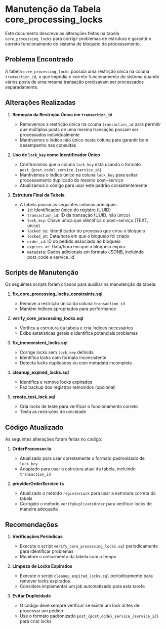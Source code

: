 # Manutenção da Tabela core_processing_locks

Este documento descreve as alterações feitas na tabela `core_processing_locks` para corrigir problemas de estrutura e garantir o correto funcionamento do sistema de bloqueio de processamento.

## Problema Encontrado

A tabela `core_processing_locks` possuía uma restrição única na coluna `transaction_id`, o que impedia o correto funcionamento do sistema quando vários posts de uma mesma transação precisavam ser processados separadamente.

## Alterações Realizadas

1. **Remoção da Restrição Única em `transaction_id`**
   - Removemos a restrição única na coluna `transaction_id` para permitir que múltiplos posts de uma mesma transação possam ser processados individualmente
   - Mantivemos o índice não único nesta coluna para garantir bom desempenho nas consultas

2. **Uso de `lock_key` como Identificador Único**
   - Confirmamos que a coluna `lock_key` está usando o formato `post_{post_code}_service_{service_id}`
   - Mantivemos o índice único na coluna `lock_key` para evitar processamento duplicado do mesmo post+serviço
   - Atualizamos o código para usar este padrão consistentemente

3. **Estrutura Final da Tabela**
   - A tabela possui as seguintes colunas principais:
     - `id`: Identificador único do registro (UUID)
     - `transaction_id`: ID da transação (UUID, não único)
     - `lock_key`: Chave única que identifica o post+serviço (TEXT, único)
     - `locked_by`: Identificador do processo que criou o bloqueio
     - `locked_at`: Data/hora em que o bloqueio foi criado
     - `order_id`: ID do pedido associado ao bloqueio
     - `expires_at`: Data/hora em que o bloqueio expira
     - `metadata`: Dados adicionais em formato JSONB, incluindo post_code e service_id

## Scripts de Manutenção

Os seguintes scripts foram criados para auxiliar na manutenção da tabela:

1. **fix_core_processing_locks_constraints.sql**
   - Remove a restrição única da coluna `transaction_id`
   - Mantém índices apropriados para performance

2. **verify_core_processing_locks.sql**
   - Verifica a estrutura da tabela e cria índices necessários
   - Exibe estatísticas gerais e identifica potenciais problemas

3. **fix_inconsistent_locks.sql**
   - Corrige locks sem `lock_key` definida
   - Identifica locks com formato inconsistente
   - Detecta locks duplicados ou com metadata incompleta

4. **cleanup_expired_locks.sql**
   - Identifica e remove locks expirados
   - Faz backup dos registros removidos (opcional)

5. **create_test_lock.sql**
   - Cria locks de teste para verificar o funcionamento correto
   - Testa as restrições de unicidade

## Código Atualizado

As seguintes alterações foram feitas no código:

1. **OrderProcessor.ts**
   - Atualizado para usar corretamente o formato padronizado de `lock_key`
   - Adaptado para usar a estrutura atual da tabela, incluindo `transaction_id`

2. **providerOrderService.ts**
   - Atualizado o método `registerLock` para usar a estrutura correta da tabela
   - Corrigido o método `verifyDuplicateOrder` para verificar locks de maneira adequada

## Recomendações

1. **Verificações Periódicas**
   - Execute o script `verify_core_processing_locks.sql` periodicamente para identificar problemas
   - Monitore o crescimento da tabela com o tempo

2. **Limpeza de Locks Expirados**
   - Execute o script `cleanup_expired_locks.sql` periodicamente para remover locks expirados
   - Considere implementar um job automatizado para esta tarefa

3. **Evitar Duplicidade**
   - O código deve sempre verificar se existe um lock antes de processar um pedido
   - Use o formato padronizado `post_{post_code}_service_{service_id}` para criar locks 